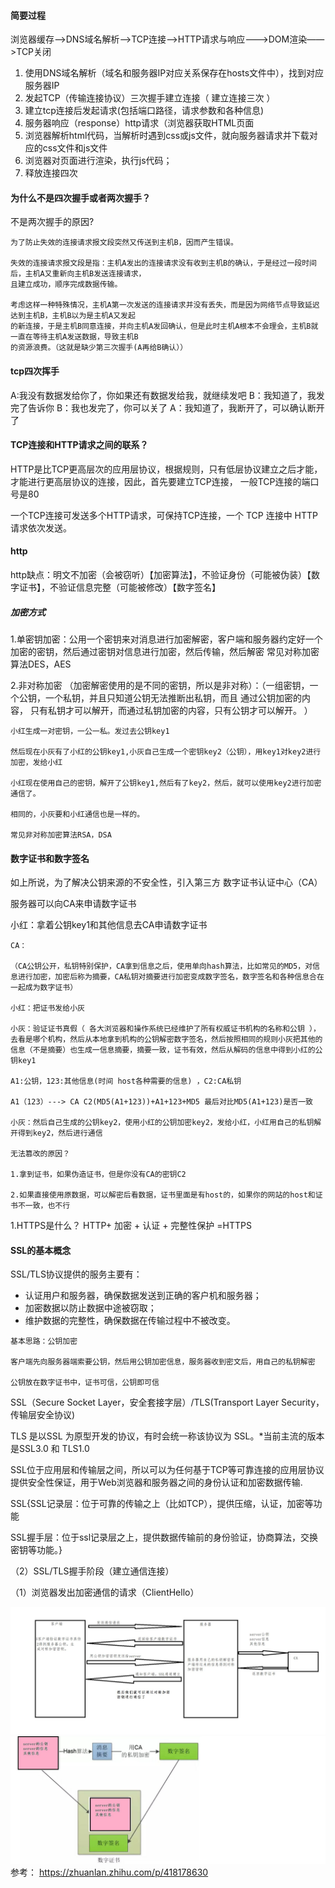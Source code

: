 
#### 简要过程
浏览器缓存——>DNS域名解析——>TCP连接——>HTTP请求与响应——->DOM渲染——>TCP关闭
1. 使用DNS域名解析（域名和服务器IP对应关系保存在hosts文件中），找到对应服务器IP
2. 发起TCP（传输连接协议）三次握手建立连接（ 建立连接三次 ）
3. 建立tcp连接后发起请求(包括端口路径，请求参数和各种信息)
4. 服务器响应（response）http请求（浏览器获取HTML页面
5. 浏览器解析html代码，当解析时遇到css或js文件，就向服务器请求并下载对应的css文件和js文件
6. 浏览器对页面进行渲染，执行js代码；
7. 释放连接四次

#### 为什么不是四次握手或者两次握手？
不是两次握手的原因?
```
为了防止失效的连接请求报文段突然又传送到主机B，因而产生错误。

失效的连接请求报文段是指：主机A发出的连接请求没有收到主机B的确认，于是经过一段时间后，主机A又重新向主机B发送连接请求，
且建立成功，顺序完成数据传输。

考虑这样一种特殊情况，主机A第一次发送的连接请求并没有丢失，而是因为网络节点导致延迟达到主机B，主机B以为是主机A又发起
的新连接，于是主机B同意连接，并向主机A发回确认，但是此时主机A根本不会理会，主机B就一直在等待主机A发送数据，导致主机B
的资源浪费。（这就是缺少第三次握手(A再给B确认））
```
#### tcp四次挥手
A:我没有数据发给你了，你如果还有数据发给我，就继续发吧
B：我知道了，我发完了告诉你
B：我也发完了，你可以关了 
A：我知道了，我断开了，可以确认断开了

#### TCP连接和HTTP请求之间的联系？
HTTP是比TCP更高层次的应用层协议，根据规则，只有低层协议建立之后才能，才能进行更高层协议的连接，因此，首先要建立TCP连接，
一般TCP连接的端口号是80

一个TCP连接可发送多个HTTP请求，可保持TCP连接，一个 TCP 连接中 HTTP 请求依次发送。

#### http
http缺点：明文不加密（会被窃听）【加密算法】，不验证身份（可能被伪装）【数字证书】，不验证信息完整（可能被修改）【数字签名】

##### 加密方式
1.单密钥加密：公用一个密钥来对消息进行加密解密，客户端和服务器约定好一个加密的密钥，然后通过密钥对信息进行加密，然后传输，然后解密
常见对称加密算法DES，AES

2.非对称加密
（加密解密使用的是不同的密钥，所以是非对称）：（一组密钥，一个公钥，一个私钥，并且只知道公钥无法推断出私钥，而且 通过公钥加密的内容，
只有私钥才可以解开，而通过私钥加密的内容，只有公钥才可以解开。 ）
```
小红生成一对密钥，一公一私。发过去公钥key1

然后现在小灰有了小红的公钥key1,小灰自己生成一个密钥key2（公钥），用key1对key2进行加密，发给小红

小红现在使用自己的密钥，解开了公钥key1,然后有了key2，然后，就可以使用key2进行加密通信了。

相同的，小灰要和小红通信也是一样的。

常见非对称加密算法RSA，DSA
```

#### 数字证书和数字签名
如上所说，为了解决公钥来源的不安全性，引入第三方 数字证书认证中心（CA）

服务器可以向CA来申请数字证书

小红：拿着公钥key1和其他信息去CA申请数字证书
```
CA：

（CA公钥公开，私钥特别保护，CA拿到信息之后，使用单向hash算法，比如常见的MD5，对信息进行加密，加密后称为摘要，CA私钥对摘要进行加密变成数字签名，数字签名和各种信息合在一起成为数字证书）

小红：把证书发给小灰

小灰：验证证书真假（ 各大浏览器和操作系统已经维护了所有权威证书机构的名称和公钥 ），去看是哪个机构，然后从本地拿到机构的公钥解密数字签名，然后按照相同的规则小灰把其他的信息（不是摘要）也生成一信息摘要，摘要一致，证书有效，然后从解码的信息中得到小红的公钥key1

A1:公钥，123:其他信息(时间 host各种需要的信息) ，C2:CA私钥

A1（123）---> CA C2(MD5(A1+123))+A1+123+MD5 最后对比MD5(A1+123)是否一致

小灰：然后自己生成的公钥key2，使用小红的公钥加密key2，发给小红，小红用自己的私钥解开得到key2，然后进行通信

无法篡改的原因？

1.拿到证书，如果伪造证书，但是你没有CA的密钥C2

2.如果直接使用原数据，可以解密后看数据，证书里面是有host的，如果你的网站的host和证书不一致，也不行
```

1.HTTPS是什么？
HTTP+ 加密 + 认证 + 完整性保护 =HTTPS

#### SSL的基本概念
SSL/TLS协议提供的服务主要有：

- 认证用户和服务器，确保数据发送到正确的客户机和服务器；
- 加密数据以防止数据中途被窃取；
- 维护数据的完整性，确保数据在传输过程中不被改变。

```
基本思路：公钥加密

客户端先向服务器端索要公钥，然后用公钥加密信息，服务器收到密文后，用自己的私钥解密

公钥放在数字证书中，证书可信，公钥即可信
```


SSL（Secure Socket Layer，安全套接字层）/TLS(Transport Layer Security，传输层安全协议)

TLS 是以SSL 为原型开发的协议，有时会统一称该协议为 SSL。*当前主流的版本是SSL3.0 和 TLS1.0

SSL位于应用层和传输层之间，所以可以为任何基于TCP等可靠连接的应用层协议提供安全性保证，用于Web浏览器和服务器之间的身份认证和加密数据传输.

SSL{SSL记录层：位于可靠的传输之上（比如TCP），提供压缩，认证，加密等功能

SSL握手层：位于ssl记录层之上，提供数据传输前的身份验证，协商算法，交换密钥等功能。}

（2）SSL/TLS握手阶段（建立通信连接）

（1）浏览器发出加密通信的请求（ClientHello）

![](./图_https_ssl过程.jpg)
![](./图_https_ssl过程1.jpg)
参考：
https://zhuanlan.zhihu.com/p/418178630